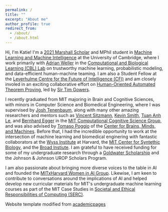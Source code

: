 ```yaml
---
permalink: /
title: ""
excerpt: "About me"
author_profile: true
redirect_from: 
  - /about/
  - /about.html
---
```


Hi, I'm Katie! I'm a [2021 Marshall Scholar](https://www.marshallscholarship.org/) and MPhil student in [Machine Learning and Machine Intelligence](https://www.postgraduate.study.cam.ac.uk/courses/directory/egegmpmsl) at the University of Cambridge, where I work primarily with [Adrian Weller](http://mlg.eng.cam.ac.uk/adrian/) in the [Computational and Biological Learning (CBL) Lab](http://learning.eng.cam.ac.uk/Public/) on trustworthy machine learning, probabilistic modeling, and data-efficient human-machine teaming. I am also a Student Fellow at the [Leverhulme Centre for the Future of Intelligence (CFI)](http://lcfi.ac.uk/) and am closely involed in an exciting collaborative effort on [Human-Oriented Automated Theorem Proving](https://gowers.wordpress.com/2022/04/28/announcing-an-automatic-theorem-proving-project/), led by [Sir Tim Gowers](https://www.dpmms.cam.ac.uk/~wtg10/). 

I recently graduated from MIT majoring in Brain and Cognitive Sciences, with minors in Computer Science and Biomedical Engineering, where I was supervised by [Josh Tenenbaum](http://web.mit.edu/cocosci/josh.html), along with many other amazing researchers and mentors such as [Vincent Sitzmann](https://www.vincentsitzmann.com/), [Kevin Smith](http://www.mit.edu/~k2smith/), [Tuan Anh Le](https://www.tuananhle.co.uk/), and [Bernhard Egger](https://eggerbernhard.ch/) in the [MIT Computational Cognitive Science Group](https://cocosci.mit.edu/), and was also advised by [Tomaso Poggio](https://mcgovern.mit.edu/profile/tomaso-poggio/) of the [Center for Brains, Minds, and Machines](https://cbmm.mit.edu/). Before that, I had the incredible opportunity to work at the intersection of machine learning and biomedical enginering with fantastic collaborators at the [Wyss Institute](https://wyss.harvard.edu/) at Harvard, the [MIT Center for Syntethic Biology](http://synbio.mit.edu/), and the [Broad Instiute](https://www.broadinstitute.org/). I am grateful to have received funding for some of my undergraduate research through a [Goldwater Scholarship](https://goldwaterscholarship.gov/) and the Johnson & Johnson UROP Scholars Program. 

I am also passionate about bringing more diverse voices to the table in AI and founded the [MITxHarvard Women in AI Group](https://mitharvardwai.github.io/). Likewise, I am keen to contribute to conversations around the implications of AI and helped develop new curricular materials for MIT's undergraduate machine learning courses as part of the MIT Case Studies in [Societal and Ethical Responsibilities of Computing (SERC)](https://computing.mit.edu/cross-cutting/social-and-ethical-responsibilities-of-computing/).


Website template modified from [academicpages](https://github.com/academicpages/academicpages.github.io)
